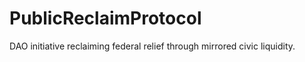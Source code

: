 # PublicReclaimProtocol
DAO initiative reclaiming federal relief through mirrored civic liquidity. 
